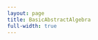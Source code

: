 ```yaml
---
layout: page
title: BasicAbstractAlgebra
full-width: true
---
```



<div style="text-align: center">
<object type="image/svg+xml" data="/svgs/BasicAbstractAlgebra.svg"> </object>
</div>
